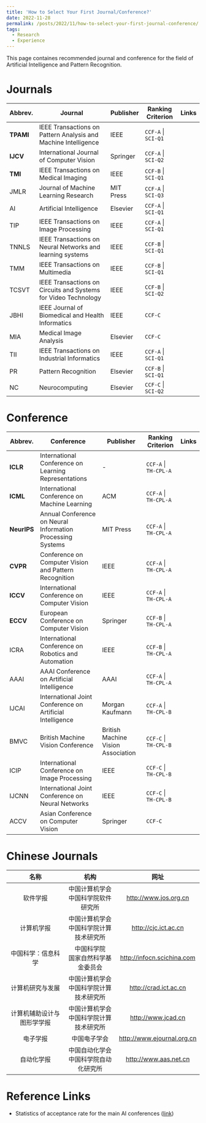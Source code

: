 ```yaml
---
title: 'How to Select Your First Journal/Conference?'
date: 2022-11-28
permalink: /posts/2022/11/how-to-select-your-first-journal-conference/
tags:
  - Research
  - Experience
---
```


This page containes recommended journal and conference for the field of Artificial Intelligence and Pattern Recognition.


Journals
======

| Abbrev.   	| Journal                                                        	| Publisher 	| Ranking Criterion 	| Links 	|
|-----------	|----------------------------------------------------------------	|-----------	|-------------------	|-------	|
| **TPAMI** 	| IEEE Transactions on Pattern Analysis and Machine Intelligence 	| IEEE      	| `CCF-A` \| `SCI-Q1`   	|       	|
| **IJCV**  	| International Journal of Computer Vision                       	| Springer  	| `CCF-A` \| `SCI-Q2`   	|       	|
| **TMI**   	| IEEE Transactions on Medical Imaging                           	| IEEE      	| `CCF-B` \| `SCI-Q1`   	|       	|
| JMLR  	| Journal of Machine Learning Research                           	| MIT Press 	| `CCF-A` \| `SCI-Q3`   	|       	|
| AI        	| Artificial Intelligence                                        	| Elsevier  	| `CCF-A` \| `SCI-Q1`   	|       	|
| TIP       	| IEEE Transactions on Image Processing                          	| IEEE      	| `CCF-A` \| `SCI-Q1`   	|       	|
| TNNLS     	| IEEE Transactions on Neural Networks and learning systems      	| IEEE      	| `CCF-B` \| `SCI-Q1`   	|       	|
| TMM       	| IEEE Transactions on Multimedia                                	| IEEE      	| `CCF-B` \| `SCI-Q1`   	|       	|
| TCSVT     	| IEEE Transactions on Circuits and Systems for Video Technology 	| IEEE      	| `CCF-B` \| `SCI-Q2`   	|       	|
| JBHI      	| IEEE Journal of Biomedical and Health Informatics              	| IEEE      	| `CCF-C`             	|       	|
| MIA       	| Medical Image Analysis                                         	| Elsevier  	| `CCF-C`             	|       	|
| TII       	| IEEE Transactions on Industrial Informatics                    	| IEEE      	| `CCF-A` \| `SCI-Q1`   	|       	|
| PR        	| Pattern Recognition                                            	| Elsevier  	| `CCF-B` \| `SCI-Q1`   	|       	|
| NC        	| Neurocomputing                                                 	| Elsevier  	| `CCF-C` \| `SCI-Q2`   	|       	|


Conference
======

| Abbrev. 	| Conference                                                 	| Publisher                          	| Ranking Criterion             	| Links 	|
|---------	|------------------------------------------------------------	|------------------------------------	|-------------------------------	|-------	|
| **ICLR**    	| International Conference on Learning Representations       	| -                                  	| `CCF-A` \| `TH-CPL-A`         	|       	|
| **ICML**    	| International Conference on Machine Learning               	| ACM                                	| `CCF-A` \| `TH-CPL-A`         	|       	|
| **NeurIPS** 	| Annual Conference on Neural Information Processing Systems 	| MIT Press                          	| `CCF-A` \| `TH-CPL-A`         	|       	|
| **CVPR**    	| Conference on Computer Vision and Pattern Recognition      	| IEEE                               	| `CCF-A` \| `TH-CPL-A`         	|       	|
| **ICCV**    	| International Conference on Computer Vision                	| IEEE                               	| `CCF-A` \| `TH-CPL-A`         	|       	|
| **ECCV**    	| European Conference on Computer Vision                     	| Springer                           	| `CCF-B` \| `TH-CPL-A`         	|       	|
| ICRA    	| International Conference on Robotics and Automation        	| IEEE                               	| `CCF-B` \| `TH-CPL-A`          	|       	|
| AAAI    	| AAAI Conference on Artificial Intelligence                 	| AAAI                               	| `CCF-A` \| `TH-CPL-A` 	        |       	|
| IJCAI   	| International Joint Conference on Artificial Intelligence  	| Morgan Kaufmann                    	| `CCF-A` \| `TH-CPL-B`           |       	|
| BMVC    	| British Machine Vision Conference                          	| British Machine Vision Association 	| `CCF-C` \| `TH-CPL-B`           |       	|
| ICIP    	| International Conference on Image Processing               	| IEEE                               	| `CCF-C` \| `TH-CPL-B`           |       	|
| IJCNN   	| International Joint Conference on Neural Networks          	| IEEE                               	| `CCF-C` \| `TH-CPL-B`           |       	|
| ACCV    	| Asian Conference on Computer Vision                        	| Springer                           	| `CCF-C`                       	|       	|


Chinese Journals
======

|            名称            	|                    机构                    	|            网址            	|
|:--------------------------:	|:------------------------------------------:	|:--------------------------:	|
| 软件学报                   	| 中国计算机学会<br>中国科学院软件研究所     	| http://www.jos.org.cn      	|
| 计算机学报                 	| 中国计算机学会<br>中国科学院计算技术研究所 	| http://cjc.ict.ac.cn       	|
| 中国科学：信息科学         	| 中国科学院<br>国家自然科学基金委员会       	| http://infocn.scichina.com 	|
| 计算机研究与发展           	| 中国计算机学会<br>中国科学院计算技术研究所 	| http://crad.ict.ac.cn      	|
| 计算机辅助设计与图形学学报 	| 中国计算机学会<br>中国科学院计算技术研究所 	| http://www.jcad.cn         	|
| 电子学报                   	| 中国电子学会                               	| http://www.ejournal.org.cn 	|
| 自动化学报                 	| 中国自动化学会<br>中国科学院自动化研究所   	| http://www.aas.net.cn      	|

Reference Links
======

- Statistics of acceptance rate for the main AI conferences ([link](https://github.com/lixin4ever/Conference-Acceptance-Rate))
